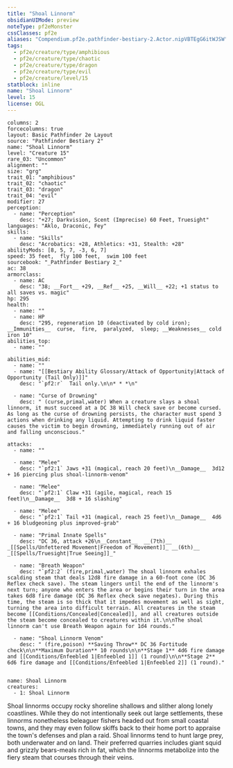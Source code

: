 ```yaml
---
title: "Shoal Linnorm"
obsidianUIMode: preview
noteType: pf2eMonster
cssClasses: pf2e
aliases: "Compendium.pf2e.pathfinder-bestiary-2.Actor.nipVBTEgG6itWJSW" 
tags:
  - pf2e/creature/type/amphibious
  - pf2e/creature/type/chaotic
  - pf2e/creature/type/dragon
  - pf2e/creature/type/evil
  - pf2e/creature/level/15
statblock: inline
name: "Shoal Linnorm"
level: 15
license: OGL
---
```


```statblock
columns: 2
forcecolumns: true
layout: Basic Pathfinder 2e Layout
source: "Pathfinder Bestiary 2"
name: "Shoal Linnorm"
level: "Creature 15"
rare_03: "Uncommon"
alignment: ""
size: "grg"
trait_01: "amphibious"
trait_02: "chaotic"
trait_03: "dragon"
trait_04: "evil"
modifier: 27
perception:
  - name: "Perception"
    desc: "+27; Darkvision, Scent (Imprecise) 60 Feet, Truesight"
languages: "Aklo, Draconic, Fey"
skills:
  - name: "Skills"
    desc: "Acrobatics: +28, Athletics: +31, Stealth: +28"
abilityMods: [8, 5, 7, -3, 6, 7]
speed: 35 feet,  fly 100 feet,  swim 100 feet
sourcebook: "_Pathfinder Bestiary 2_"
ac: 38
armorclass:
  - name: AC
    desc: "38; __Fort__ +29, __Ref__ +25, __Will__ +22; +1 status to all saves vs. magic"
hp: 295
health:
  - name: ""
  - name: HP
    desc: "295, regeneration 10 (deactivated by cold iron); __Immunities__  curse,  fire,  paralyzed,  sleep; __Weaknesses__ cold iron 10"
abilities_top:
  - name: ""

abilities_mid:
  - name: ""
  - name: "[[Bestiary Ability Glossary/Attack of Opportunity|Attack of Opportunity (Tail Only)]]"
    desc: "`pf2:r`  Tail only.\n\n* * *\n"

  - name: "Curse of Drowning"
    desc: " (curse,primal,water) When a creature slays a shoal linnorm, it must succeed at a DC 38 Will check save or become cursed. As long as the curse of drowning persists, the character must spend 3 actions when drinking any liquid. Attempting to drink liquid faster causes the victim to begin drowning, immediately running out of air and falling unconscious."

attacks:
  - name: ""

  - name: "Melee"
    desc: "`pf2:1` Jaws +31 (magical, reach 20 feet)\n__Damage__  3d12 + 16 piercing plus shoal-linnorm-venom"

  - name: "Melee"
    desc: "`pf2:1` Claw +31 (agile, magical, reach 15 feet)\n__Damage__  3d8 + 16 slashing"

  - name: "Melee"
    desc: "`pf2:1` Tail +31 (magical, reach 25 feet)\n__Damage__  4d6 + 16 bludgeoning plus improved-grab"

  - name: "Primal Innate Spells"
    desc: "DC 36, attack +26\n__Constant__  __(7th)__ _[[Spells/Unfettered Movement|Freedom of Movement]]_ __(6th)__ _[[Spells/Truesight|True Seeing]]_"

  - name: "Breath Weapon"
    desc: "`pf2:2` (fire,primal,water) The shoal linnorm exhales scalding steam that deals 12d8 fire damage in a 60-foot cone (DC 36 Reflex check save). The steam lingers until the end of the linnorm's next turn; anyone who enters the area or begins their turn in the area takes 6d8 fire damage (DC 36 Reflex check save negates). During this time, the steam is so thick that it impedes movement as well as sight, turning the area into difficult terrain. All creatures in the steam become [[Conditions/Concealed|Concealed]], and all creatures outside the steam become concealed to creatures within it.\n\nThe shoal linnorm can't use Breath Weapon again for 1d4 rounds."

  - name: "Shoal Linnorm Venom"
    desc: " (fire,poison) **Saving Throw** DC 36 Fortitude check\n\n**Maximum Duration** 10 rounds\n\n**Stage 1** 4d6 fire damage and [[Conditions/Enfeebled 1|Enfeebled 1]] (1 round)\n\n**Stage 2** 6d6 fire damage and [[Conditions/Enfeebled 1|Enfeebled 2]] (1 round)."
 
```

```encounter-table
name: Shoal Linnorm
creatures:
  - 1: Shoal Linnorm
```



Shoal linnorms occupy rocky shoreline shallows and slither along lonely coastlines. While they do not intentionally seek out large settlements, these linnorms nonetheless beleaguer fishers headed out from small coastal towns, and they may even follow skiffs back to their home port to appraise the town's defenses and plan a raid. Shoal linnorms tend to hunt large prey, both underwater and on land. Their preferred quarries includes giant squid and grizzly bears-meals rich in fat, which the linnorms metabolize into the fiery steam that courses through their veins.
